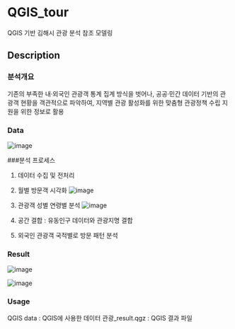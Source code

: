 # QGIS_tour
QGIS 기반 김해시 관광 분석 참조 모델링

## Description

### 분석개요
기존의 부족한 내·외국인 관광객 통계 집계 방식을 벗어나, 공공·민간 데이터 기반의 관광객 현황을 객관적으로 파악하여, 지역별 관광 활성화를 위한 맞춤형 관광정책 수립 지원을 위한 정보로 활용

### Data

![image](https://user-images.githubusercontent.com/79688191/145764976-6e278bf4-68c1-45ee-8b00-d58c04fb5ea1.png)

###분석 프로세스
1. 데이터 수집 및 전처리
2. 월별 방문객 시각화
![image](https://user-images.githubusercontent.com/79688191/145765198-9c99280a-0ac6-41b9-9312-f1a7c4b0d091.png)


3. 관광객 성별 연령별 분석
 ![image](https://user-images.githubusercontent.com/79688191/145765269-10f9340f-8ee4-4a3e-b17a-4a36cd2c2a4e.png)


4. 공간 결합 : 유동인구 데이터와 관광지명 결합
5. 외국인 관광객 국적별로 방문 패턴 분석

### Result
![image](https://user-images.githubusercontent.com/79688191/145766489-af14a787-547e-4747-9a2f-e93f99f62f1a.png)

![image](https://user-images.githubusercontent.com/79688191/145765491-4044ed9c-a9d5-4c23-846e-462c62567c08.png)


### Usage
QGIS data : QGIS에 사용한 데이터
관광_result.qgz : QGIS 결과 파일
